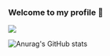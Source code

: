 ### Welcome to my profile 👋

![](https://camo.githubusercontent.com/a3d5e39f02709e79d22b8a50be668cf6aee26de737aa5e8020854dbf664736b0/68747470733a2f2f692e6962622e636f2f35387137476b582f736c696465722d312d393030783238302e6a7067)

![Anurag's GitHub stats](https://github-readme-stats.vercel.app/api?username=anuraghazra&show_icons=true&theme=radical)
